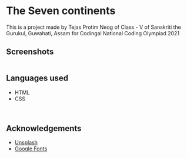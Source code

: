 # The Seven continents
This is a project made by Tejas Protim Neog of Class - V of Sanskriti the Gurukul, Guwahati, Assam for Codingal National Coding Olympiad 2021
<br>

## Screenshots
<img src="">
<br>

## Languages used
* HTML
* CSS
<br>

## Acknowledgements
* [ Unsplash ](https://unsplash.com)
* [ Google Fonts](https://fonts.google.com)
